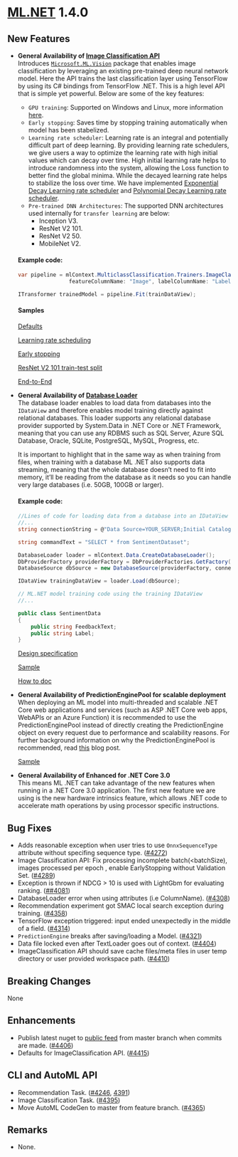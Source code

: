 # [ML.NET](http://dot.net/ml) 1.4.0

## **New Features**
- **General Availability of [Image Classification API](https://docs.microsoft.com/en-us/dotnet/api/microsoft.ml.visioncatalog.imageclassification?view=ml-dotnet#Microsoft_ML_VisionCatalog_ImageClassification_Microsoft_ML_MulticlassClassificationCatalog_MulticlassClassificationTrainers_System_String_System_String_System_String_System_String_Microsoft_ML_IDataView_)**  
  Introduces [`Microsoft.ML.Vision`](https://docs.microsoft.com/en-us/dotnet/api/microsoft.ml.vision?view=ml-dotnet) package that enables image classification by leveraging an existing pre-trained deep neural network model. Here the API trains the last classification layer using TensorFlow by using its C# bindings from TensorFlow .NET. This is a high level API that is simple yet powerful. Below are some of the key features:
  - `GPU training`: Supported on Windows and Linux, more information [here](https://github.com/dotnet/machinelearning/blob/master/docs/api-reference/tensorflow-usage.md).
  - `Early stopping`: Saves time by stopping training automatically when model has been stabelized. 
  - `Learning rate scheduler`: Learning rate is an integral and potentially difficult part of deep learning. By providing learning rate schedulers, we give users a way to optimize the learning rate with high initial values which can decay over time. High initial learning rate helps to introduce randomness into the system, allowing the Loss function to better find the global minima. While the decayed learning rate helps to stabilize the loss over time. We have implemented [Exponential Decay Learning rate scheduler](https://www.tensorflow.org/api_docs/python/tf/compat/v1/train/exponential_decay) and [Polynomial Decay Learning rate scheduler](https://www.tensorflow.org/api_docs/python/tf/compat/v1/train/polynomial_decay).
  - `Pre-trained DNN Architectures`: The supported DNN architectures used internally for `transfer learning` are below:
    - Inception V3.
    - ResNet V2 101.
    - ResNet V2 50.
    - MobileNet V2.

  #### Example code:

  ```cs
  var pipeline = mlContext.MulticlassClassification.Trainers.ImageClassification(
                  featureColumnName: "Image", labelColumnName: "Label");

  ITransformer trainedModel = pipeline.Fit(trainDataView);

  ```

  #### Samples

  [Defaults](https://github.com/dotnet/machinelearning/blob/master/docs/samples/Microsoft.ML.Samples/Dynamic/Trainers/MulticlassClassification/ImageClassification/ImageClassificationDefault.cs)

  [Learning rate scheduling](https://github.com/dotnet/machinelearning/blob/master/docs/samples/Microsoft.ML.Samples/Dynamic/Trainers/MulticlassClassification/ImageClassification/LearningRateSchedulingCifarResnetTransferLearning.cs)

  [Early stopping](https://github.com/dotnet/machinelearning/blob/master/docs/samples/Microsoft.ML.Samples/Dynamic/Trainers/MulticlassClassification/ImageClassification/ResnetV2101TransferLearningEarlyStopping.cs)

  [ResNet V2 101 train-test split](https://github.com/dotnet/machinelearning/blob/master/docs/samples/Microsoft.ML.Samples/Dynamic/Trainers/MulticlassClassification/ImageClassification/ResnetV2101TransferLearningTrainTestSplit.cs)

  [End-to-End](https://github.com/dotnet/machinelearning-samples/tree/master/samples/csharp/getting-started/DeepLearning_ImageClassification_Training)

- **General Availability of [Database Loader](https://docs.microsoft.com/en-us/dotnet/api/microsoft.ml.databaseloadercatalog?view=ml-dotnet)**   
  The database loader enables to load data from databases into the `IDataView` and therefore enables model training directly against relational databases. This loader supports any relational database provider supported by System.Data in .NET Core or .NET Framework, meaning that you can use any RDBMS such as SQL Server, Azure SQL Database, Oracle, SQLite, PostgreSQL, MySQL, Progress, etc.

  It is important to highlight that in the same way as when training from files, when training with a database ML .NET also supports data streaming, meaning that the whole database doesn’t need to fit into memory, it’ll be reading from the database as it needs so you can handle very large databases (i.e. 50GB, 100GB or larger).

  #### Example code:
  ```cs
  //Lines of code for loading data from a database into an IDataView for a later model training
  //...
  string connectionString = @"Data Source=YOUR_SERVER;Initial Catalog= YOUR_DATABASE;Integrated Security=True";

  string commandText = "SELECT * from SentimentDataset";

  DatabaseLoader loader = mlContext.Data.CreateDatabaseLoader();
  DbProviderFactory providerFactory = DbProviderFactories.GetFactory("System.Data.SqlClient");
  DatabaseSource dbSource = new DatabaseSource(providerFactory, connectionString, commandText);

  IDataView trainingDataView = loader.Load(dbSource);

  // ML.NET model training code using the training IDataView
  //...

  public class SentimentData
  {
      public string FeedbackText;
      public string Label;
  }
  ```    

  [Design specification](https://github.com/dotnet/machinelearning/pull/3857) 
  
  [Sample](https://github.com/dotnet/machinelearning-samples/tree/master/samples/csharp/getting-started/DatabaseLoader)

  [How to doc](https://docs.microsoft.com/en-us/dotnet/machine-learning/how-to-guides/load-data-ml-net#load-data-from-a-relational-database)

- **General Availability of PredictionEnginePool for scalable deployment**   
  When deploying an ML model into multi-threaded and scalable .NET Core web applications and services (such as ASP .NET Core web apps, WebAPIs or an Azure Function) it is recommended to use the PredictionEnginePool instead of directly creating the PredictionEngine object on every request due to performance and scalability reasons. For further background information on why the PredictionEnginePool is recommended, read [this](https://devblogs.microsoft.com/cesardelatorre/how-to-optimize-and-run-ml-net-models-on-scalable-asp-net-core-webapis-or-web-apps/) blog post.
    
  [Sample](https://github.com/dotnet/machinelearning-samples/tree/master/samples/csharp/end-to-end-apps/ScalableMLModelOnWebAPI-IntegrationPkg)

- **General Availability of Enhanced for .NET Core 3.0**   
  This means ML .NET can take advantage of the new features when running in a .NET Core 3.0 application. The first new feature we are using is the new hardware intrinsics feature, which allows .NET code to accelerate math operations by using processor specific instructions.

## **Bug Fixes**
- Adds reasonable exception when user tries to use `OnnxSequenceType` attribute without specifing sequence type. ([#4272](https://github.com/dotnet/machinelearning/pull/4272))
- Image Classification API: Fix processing incomplete batch(<batchSize), images processed per epoch , enable EarlyStopping without Validation Set. ([#4289](https://github.com/dotnet/machinelearning/pull/4289))
- Exception is thrown if NDCG > 10 is used with LightGbm for evaluating ranking. ([##4081](https://github.com/dotnet/machinelearning/pull/4081))
- DatabaseLoader error when using attributes (i.e ColumnName). ([#4308](https://github.com/dotnet/machinelearning/pull/4308))
- Recommendation experiment got SMAC local search exception during training. ([#4358](https://github.com/dotnet/machinelearning/pull/4358))
- TensorFlow exception triggered: input ended unexpectedly in the middle of a field. ([#4314](https://github.com/dotnet/machinelearning/pull/4314))
- `PredictionEngine` breaks after saving/loading a Model. ([#4321](https://github.com/dotnet/machinelearning/pull/4321))
- Data file locked even after TextLoader goes out of context. ([#4404](https://github.com/dotnet/machinelearning/pull/4404))
- ImageClassification API should save cache files/meta files in user temp directory or user provided workspace path. ([#4410](https://github.com/dotnet/machinelearning/pull/4410))

## **Breaking Changes**
None

## **Enhancements**
- Publish latest nuget to [public feed](https://dev.azure.com/dnceng/public/_packaging?_a=feed&feed=MachineLearning) from master branch when commits are made. ([#4406](https://github.com/dotnet/machinelearning/pull/4406))
- Defaults for ImageClassification API. ([#4415](https://github.com/dotnet/machinelearning/pull/4415))

## **CLI and AutoML API**
  - Recommendation Task. ([#4246](https://github.com/dotnet/machinelearning/pull/4246), [4391](https://github.com/dotnet/machinelearning/pull/4391))
  - Image Classification Task. ([#4395](https://github.com/dotnet/machinelearning/pull/4395))
  - Move AutoML CodeGen to master from feature branch. ([#4365](https://github.com/dotnet/machinelearning/pull/4365))

## **Remarks**
- None.





